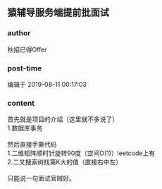 ## 猿辅导服务端提前批面试
### author 
秋招已得Offer
### post-time 

编辑于  2019-08-11 00:17:03
### content 
<div class="post-topic-des nc-post-content">
 <div>
  首先就是项目的介绍（这里就不多说了）
 </div>
 <div>
  1.数据库事务
 </div>
 <div>
  <br/>
 </div>
 <div>
  然后直接手撕代码
 </div>
 <div>
  1.二维矩阵顺时针旋转90度（空间O(1)）leetcode上有
 </div>
 <div>
  2.二叉搜索树找第K大的值（直接右中左）
 </div>
 <div>
  <br/>
 </div>
 <div>
  只能说一句面试官贼好。
 </div>
</div>
